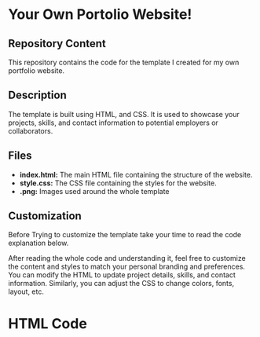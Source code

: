 # Your Own Portolio Website!

## Repository Content

This repository contains the code for the template I created for my own portfolio website.

## Description

The template is built using HTML, and CSS. It is used to showcase your projects, skills, and contact information to potential employers or collaborators.

## Files

- **index.html:** The main HTML file containing the structure of the website.
- **style.css:** The CSS file containing the styles for the website.
- **.png:** Images used around the whole template

## Customization

Before Trying to customize the template take your time to read the code explanation below.

After reading the whole code and understanding it, feel free to customize the content and styles to match your personal branding and preferences. You can modify the HTML to update project details, skills, and contact information. Similarly, you can adjust the CSS to change colors, fonts, layout, etc.

# HTML Code


